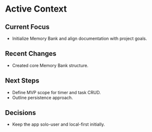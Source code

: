 # Active Context

## Current Focus
- Initialize Memory Bank and align documentation with project goals.

## Recent Changes
- Created core Memory Bank structure.

## Next Steps
- Define MVP scope for timer and task CRUD.
- Outline persistence approach.

## Decisions
- Keep the app solo-user and local-first initially.
